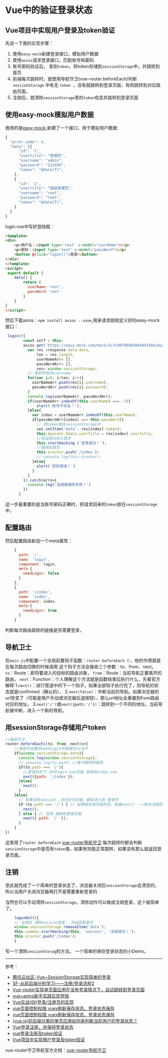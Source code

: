 # Vue中的验证登录状态
## Vue项目中实现用户登录及token验证
先说一下我的实现步骤： 
1. 使用`easy-mock`新建登录接口，模拟用户数据
2. 使用`axios`请求登录接口，匹配账号和密码
3. 账号密码验证后， 拿到`token`，将token存储到`sessionStorage`中，并跳转到首页
4. 前端每次跳转时，就使用导航守卫(vue-router.beforeEach)判断 `sessionStorage` 中有无 `token `，没有就跳转到登录页面，有则跳转到对应路由页面。
5.  注销后，就清除`sessionStorage`里的`token`信息并跳转到登录页面

## 使用easy-mock模拟用户数据
我用的是[easy-mock](https://easy-mock.com/),新建了一个接口，用于模拟用户数据:
```javascript
{
  "error_code": 0,
  "data": [{
      "id": '1',
      "usertitle": "管理员",
      "username": "admin",
      "password": "123456",
      "token": "@date(T)",
    },
    {
      "id": '2',
      "usertitle": "超级管理员",
      "username": "root",
      "password": "root",
      "token": "@date(T)",
    }
  ]
}
```
login.vue中写好登陆框：
```html
<template>
<div>
    <p>用户名：<input type='text' v-model="userName"></p>
    <p>密码：<input type='text' v-model="passWord"></p>
    <button @click="login()">登录</button>
</div>
</template>
<script>
 export default {
    data() {
        return {
          userName:'root',
          passWord:'root'
        }
    }
}
</script>
```
然后下载axios：`npm install axios --save`,用来请求刚刚定义好的easy-mock接口：
```javascript
 login(){
        const self = this;
        axios.get('https://easy-mock.com/mock/5c7cd0f89d0184e94358d/museum/login').then(response=>{
          var res =response.data.data,
              len = res.length,
              userNameArr= [],
              passWordArr= [],
              ses= window.sessionStorage; 
          // 拿到所有的username
          for(var i=0; i<len; i++){
            userNameArr.push(res[i].username);
            passWordArr.push(res[i].password);
          }
          console.log(userNameArr, passWordArr);
          if(userNameArr.indexOf(this.userName) === -1){
              alert('账号不存在！');
          }else{
            var index = userNameArr.indexOf(this.userName);
            if(passWordArr[index] === this.passWord){
              // 把token放在sessionStorage中
              ses.setItem('data', res[index].token);
              this.$parent.$data.userTitle = res[index].usertitle;
              //验证成功进入首页
              this.startHacking ('登录成功！');
              //跳转到首页
              this.$router.push('/index');
              // console.log(this.$router);
            }else{
              alert('密码错误！')
            }
          }
        }).catch(err=>{
          console.log('连接数据库失败！')
        })
      }
```
这一步最重要的是当账号密码正确时，把请求回来的`token`放在`sessionStorage`中，
## 配置路由
然后配置路由新加一个meta属性：
```javascript
    {
      path: '/',
      name: 'login',
      component: login,
      meta:{
        needLogin: false
      }
    },
    {
      path: '/index',
      name: 'index',
      component: index,
      meta:{
        needLogin: true
      }
    }
```

判断每次路由跳转的链接是否需要登录，

## 导航卫士
在`main.js`中配置一个全局前置钩子函数：`router.beforeEach（）`，他的作用就是在每次路由切换的时候调用
这个钩子方法会接收三个参数：to、from、next。
`to`：Route：即将要进入的目标的路由对象，
`from`：Route：当前导航正要离开的路由，
`next`：Function：个人理解这个方法就是函数结束后执行什么，先看官方解释
1.`next()`：进行管道中的下一个钩子。如果全部钩子执行完了，则导航的状态就是confirmed（确认的），
2.`next(false)`：中断当前的导航。如果浏览器的url改变了（可能是用户手动或浏览器后退按钮），那么url地址会重置到from路由对应的地址。
3.`next('/')`或`next({path:'/'})`：跳转到一个不同的地址。当前导航被中断，进入一个新的导航。

## 用sessionStorage存储用户token
``` JavaScript
//路由守卫
router.beforeEach((to, from, next)=>{
    //路由中设置的needLogin字段就在to当中 
    if(window.sessionStorage.data){
      console.log(window.sessionStorage);
      // console.log(to.path) //每次跳转的路径
      if(to.path === '/'){
        //登录状态下 访问login.vue页面 会跳到index.vue
        next({path: '/index'});
      }else{
        next();
      }
    }else{
      // 如果没有session ,访问任何页面。都会进入到 登录页
      if (to.path === '/') { // 如果是登录页面的话，直接next() -->解决注销后的循环执行bug
        next();
      } else { // 否则 跳转到登录页面
        next({ path: '/' });
      }
    }
})
```
这里用了`router.beforeEach` [vue-router导航守卫](https://router.vuejs.org/zh/guide/advanced/)
每次跳转时都会判断`sessionStorage`中是否有`token`值，如果有则能正常跳转，如果没有那么就返回登录页面。

## 注销

至此就完成了一个简单的登录状态了，浏览器关闭后`sessionStorage`会清空的，所以当用户关闭浏览器再打开是需要重新登录的

当然也可以手动清除`sessionStorage`，清除动作可以做成注销登录，这个就简单了。
```javascript
    loginOut(){
    // 注销后 清除session信息 ，并返回登录页
    window.sessionStorage.removeItem('data');
    this.common.startHacking(this, 'success', '注销成功！');
    this.$router.push('/index'); 
    }
```
写一个清除`sessionStorag`的方法。
一个简单的保存登录状态的小Demo。


---

参考：
- [腾讯云社区-Vue+SessionStorage实现简单的登录](https://cloud.tencent.com/developer/article/1199255)
- [SF-从前后端分别学习——注册/登录流程2](https://segmentfault.com/a/1190000016084468)
- [Vue-router实现单页面应用在没有登录情况下，自动跳转到登录页面](https://segmentfault.com/a/1190000009086403)
- [vue+axios新手实践实现登陆](https://segmentfault.com/a/1190000015201803)
- [Vue实战(四)登录/注册页的实现](https://segmentfault.com/a/1190000015637039)
- [vue页面控制权限,vuex刷新保存状态、登录状态保存](https://segmentfault.com/a/1190000016047911)
- [vue页面控制权限,vuex刷新保存状态、登录状态保存](https://segmentfault.com/a/1190000016047911)
- [(vue.js)前后端分离的单页应用如何来判断当前用户的登录状态？](http://www.codes51.com/itwd/4114969.html)
- [Vue登录注册，并保持登录状态](https://segmentfault.com/a/1190000016040068)
- [vue登录注册及token验证](https://www.cnblogs.com/hcxy/p/7993724.html)
- [Vue项目中实现用户登录及token验证](https://www.cnblogs.com/web-record/p/9876916.html)


vue-router守卫导航官方文档：[vue-router导航守卫](https://router.vuejs.org/zh/guide/advanced/navigation-guards.html#%E5%85%A8%E5%B1%80%E5%89%8D%E7%BD%AE%E5%AE%88%E5%8D%AB)
